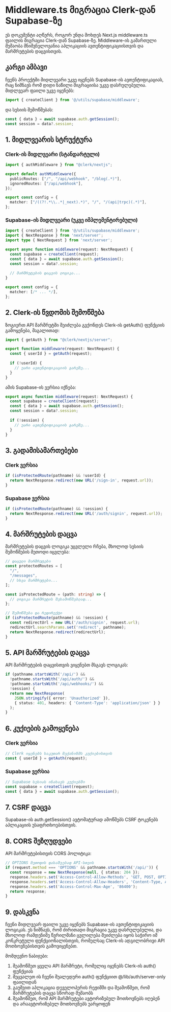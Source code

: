 # Middleware.ts მიგრაცია Clerk-დან Supabase-ზე

ეს დოკუმენტი აღწერს, როგორ უნდა მოხდეს Next.js middleware.ts ფაილის მიგრაცია Clerk-დან Supabase-ზე. Middleware-ის გამართული მუშაობა მნიშვნელოვანია აპლიკაციის ავთენტიფიკაციისთვის და მარშრუტების დაცვისთვის.

## კარგი ამბავი

ჩვენს პროექტში მიდლვეარი უკვე იყენებს Supabase-ის ავთენტიფიკაციას, რაც ნიშნავს რომ დიდი ნაწილი მიგრაციისა უკვე დასრულებულია. მიდლვეარ ფაილი უკვე იყენებს:

```typescript
import { createClient } from '@/utils/supabase/middleware';
```

და სესიის შემოწმებას:

```typescript
const { data } = await supabase.auth.getSession();
const session = data?.session;
```

## 1. მიდლვეარის სტრუქტურა

### Clerk-ის მიდლვეარი (სტანდარტული)

```typescript
import { authMiddleware } from "@clerk/nextjs";

export default authMiddleware({
  publicRoutes: ["/", "/api/webhook", "/blog(.*)"],
  ignoredRoutes: ["/api/webhook"],
});

export const config = {
  matcher: ["/((?!.*\\..*|_next).*)", "/", "/(api|trpc)(.*)"],
};
```

### Supabase-ის მიდლვეარი (უკვე იმპლემენტირებული)

```typescript
import { createClient } from '@/utils/supabase/middleware';
import { NextResponse } from 'next/server';
import type { NextRequest } from 'next/server';

export async function middleware(request: NextRequest) {
  const supabase = createClient(request);
  const { data } = await supabase.auth.getSession();
  const session = data?.session;
  
  // მარშრუტების დაცვის ლოგიკა...
}

export const config = {
  matcher: [/* ... */],
};
```

## 2. Clerk-ის წვდომის შემოწმება

ზოგიერთ API მარშრუტში შეიძლება გვქონდეს Clerk-ის getAuth() ფუნქციის გამოყენება, მაგალითად:

```typescript
import { getAuth } from "@clerk/nextjs/server";

export function middleware(request: NextRequest) {
  const { userId } = getAuth(request);
  
  if (!userId) {
    // უარი ავთენტიფიკაციის გარეშე...
  }
}
```

ამის Supabase-ის ვერსია იქნება:

```typescript
export async function middleware(request: NextRequest) {
  const supabase = createClient(request);
  const { data } = await supabase.auth.getSession();
  const session = data?.session;
  
  if (!session) {
    // უარი ავთენტიფიკაციის გარეშე...
  }
}
```

## 3. გადამისამართებები

### Clerk ვერსია

```typescript
if (isProtectedRoute(pathname) && !userId) {
  return NextResponse.redirect(new URL('/sign-in', request.url));
}
```

### Supabase ვერსია

```typescript
if (isProtectedRoute(pathname) && !session) {
  return NextResponse.redirect(new URL('/auth/signin', request.url));
}
```

## 4. მარშრუტების დაცვა

მარშრუტების დაცვის ლოგიკა უცვლელი რჩება, მხოლოდ სესიის შემოწმების მეთოდი იცვლება:

```typescript
// დაცული მარშრუტები
const protectedRoutes = [
  "/",
  "/messages",
  // სხვა მარშრუტები...
];

const isProtectedRoute = (path: string) => {
  // ლოგიკა მარშრუტის შესამოწმებლად...
};

// შემოწმება და რედირექტი
if (isProtectedRoute(pathname) && !session) {
  const redirectUrl = new URL('/auth/signin', request.url);
  redirectUrl.searchParams.set('redirect', pathname);
  return NextResponse.redirect(redirectUrl);
}
```

## 5. API მარშრუტების დაცვა

API მარშრუტების დაცვისთვის ვიყენებთ მსგავს ლოგიკას:

```typescript
if (pathname.startsWith('/api/') && 
  !pathname.startsWith('/api/auth/') && 
  !pathname.startsWith('/api/webhooks/') && 
  !session) {
  return new NextResponse(
    JSON.stringify({ error: 'Unauthorized' }),
    { status: 401, headers: { 'Content-Type': 'application/json' } }
  );
}
```

## 6. კუქიების გამოყენება

### Clerk ვერსია

```typescript
// Clerk იყენებს საკუთარ მექანიზმს კუქიებისთვის
const { userId } = getAuth(request);
```

### Supabase ვერსია

```typescript
// Supabase სესიას ინახავს კუქიებში
const supabase = createClient(request);
const { data } = await supabase.auth.getSession();
```

## 7. CSRF დაცვა

Supabase-ის auth.getSession() ავტომატურად ამოწმებს CSRF ტოკენებს აპლიკაციის უსაფრთხოებისთვის.

## 8. CORS შეზღუდვები

API მარშრუტებისთვის CORS პოლიტიკა:

```typescript
// OPTIONS მეთოდის დასაშვებად API-სთვის
if (request.method === 'OPTIONS' && pathname.startsWith('/api/')) {
  const response = new NextResponse(null, { status: 204 });
  response.headers.set('Access-Control-Allow-Methods', 'GET, POST, OPTIONS');
  response.headers.set('Access-Control-Allow-Headers', 'Content-Type, Authorization');
  response.headers.set('Access-Control-Max-Age', '86400');
  return response;
}
```

## 9. დასკვნა

ჩვენი მიდლვეარ ფაილი უკვე იყენებს Supabase-ის ავთენტიფიკაციის ლოგიკას. ეს ნიშნავს, რომ ძირითადი მიგრაცია უკვე დასრულებულია, და მხოლოდ რამდენიმე წვრილმანი ცვლილება შეიძლება იყოს საჭირო იმ კონკრეტული ფუნქციონალისთვის, რომელსაც Clerk-ის ადგილობრივი API მოთხოვნებისთვის გამოვიყენებთ.

მომდევნო ნაბიჯები:

1. შეამოწმეთ ყველა API მარშრუტი, რომელიც იყენებს Clerk-ის auth() ფუნქციას
2. შეცვალეთ ის ჩვენი შუალედური auth() ფუნქციით @/lib/auth/server-only ფაილიდან
3. გაუშვით აპლიკაცია დეველოპერის რეჟიმში და შეამოწმეთ, რომ მარშრუტების დაცვა სწორად მუშაობს
4. შეამოწმეთ, რომ API მარშრუტები ავტორიზებულ მოთხოვნებს იღებენ და არაავტორიზებულ მოთხოვნებს უარყოფენ